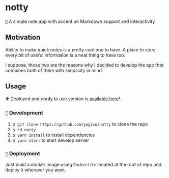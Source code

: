 # notty

`📓` A simple note app with accent on Markdown support and interactivity.

## Motivation

Ability to make quick notes is a pretty cool one to have. A place to store every bit of useful information is a neat thing to have too.

I suppose, those two are the reasons why I decided to develop the app that combines both of them with simplicity in mind. 

## Usage

 `🌍` Deployed and ready to use version is [available here](https://notty.azurewebsites.net)!

### `🚧` Development

1. `$ git clone https://github.com/yugisu/notty` to clone the repo
2. `$ cd notty`
3. `$ yarn install` to install dependencies
4. `$ yarn start` to start develop server

### `🚀` Deployment

Just build a docker image using `Dockerfile` located at the root of repo and deploy it wherever you want.
